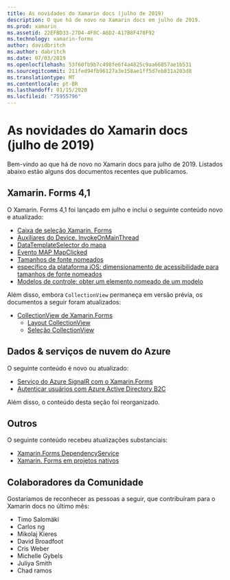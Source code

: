```yaml
---
title: As novidades do Xamarin docs (julho de 2019)
description: O que há de novo no Xamarin docs em julho de 2019.
ms.prod: xamarin
ms.assetid: 22EFBD33-27D4-4F8C-A6D2-A17B8F470F92
ms.technology: xamarin-forms
author: davidbritch
ms.author: dabritch
ms.date: 07/03/2019
ms.openlocfilehash: 53f60fb9b7c498fe6f4a4825c9aa66857ae1b531
ms.sourcegitcommit: 211fed94fb96127a3e158ae1ff5d7eb831a203d8
ms.translationtype: MT
ms.contentlocale: pt-BR
ms.lasthandoff: 01/15/2020
ms.locfileid: "75955796"
---
```

# <a name="xamarin-docs-whats-new-july-2019"></a>As novidades do Xamarin docs (julho de 2019)

Bem-vindo ao que há de novo no Xamarin docs para julho de 2019. Listados abaixo estão alguns dos documentos recentes que publicamos.

## <a name="xamarinforms-41"></a>Xamarin. Forms 4,1

O Xamarin. Forms 4,1 foi lançado em julho e inclui o seguinte conteúdo novo e atualizado:

- [Caixa de seleção Xamarin. Forms](https://docs.microsoft.com/xamarin/xamarin-forms/user-interface/checkbox)
- [Auxiliares do Device. InvokeOnMainThread](https://docs.microsoft.com/xamarin/xamarin-forms/platform/device#interact-with-the-ui-from-background-threads)
- [DataTemplateSelector do mapa](https://docs.microsoft.com/xamarin/xamarin-forms/user-interface/map#choose-item-appearance-at-runtime)
- [Evento MAP MapClicked](https://docs.microsoft.com/xamarin/xamarin-forms/user-interface/map#map-clicks)
- [Tamanhos de fonte nomeados](https://docs.microsoft.com/xamarin/xamarin-forms/user-interface/text/fonts#named-font-sizes)
- [específico da plataforma iOS: dimensionamento de acessibilidade para tamanhos de fonte nomeados](https://docs.microsoft.com/xamarin/xamarin-forms/platform/ios/named-font-size-scaling)
- [Modelos de controle: obter um elemento nomeado de um modelo](https://docs.microsoft.com/xamarin/xamarin-forms/app-fundamentals/templates/control-templates.md#get-a-named-element-from-a-template)

Além disso, embora `CollectionView` permaneça em versão prévia, os documentos a seguir foram atualizados:

- [CollectionView de Xamarin.Forms](~/xamarin-forms/user-interface/collectionview/index.md)
  - [Layout CollectionView](~/xamarin-forms/user-interface/collectionview/layout.md)
  - [Seleção CollectionView](~/xamarin-forms/user-interface/collectionview/selection.md)

## <a name="data--azure-cloud-services"></a>Dados & serviços de nuvem do Azure

O seguinte conteúdo é novo ou atualizado:

- [Serviço do Azure SignalR com o Xamarin.Forms](https://docs.microsoft.com/xamarin/xamarin-forms/data-cloud/serverless/azure-signalr)
- [Autenticar usuários com Azure Active Directory B2C](~/xamarin-forms/data-cloud/authentication/azure-ad-b2c.md)

Além disso, o conteúdo desta seção foi reorganizado.

## <a name="other"></a>Outros

O seguinte conteúdo recebeu atualizações substanciais:

- [Xamarin.Forms DependencyService](https://docs.microsoft.com/xamarin/xamarin-forms/app-fundamentals/dependency-service/)
- [Xamarin. Forms em projetos nativos](https://docs.microsoft.com/xamarin/xamarin-forms/platform/native-forms)

## <a name="community-contributors"></a>Colaboradores da Comunidade

Gostaríamos de reconhecer as pessoas a seguir, que contribuíram para o Xamarin docs no último mês:

- Timo Salomäki
- Carlos ng
- Mikolaj Kieres
- David Broadfoot
- Cris Weber
- Michelle Gybels
- Juliya Smith
- Chad ramos
